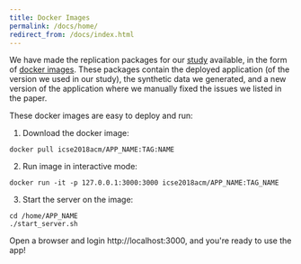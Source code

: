 ```yaml
---
title: Docker Images
permalink: /docs/home/
redirect_from: /docs/index.html
---
```


We have made the replication packages for our [study]('../220-HowNotStructure.pdf') 
available, in the form of [docker images](https://hub.docker.com/u/icse2018acm/).
These packages contain the deployed application (of the version we used in our study),
the synthetic data we generated, and a new version of the application where
we manually fixed the issues we listed in the paper.

These docker images are easy to deploy and run:

1. Download the docker image:
```
docker pull icse2018acm/APP_NAME:TAG:NAME
```

2. Run image in interactive mode:
```
docker run -it -p 127.0.0.1:3000:3000 icse2018acm/APP_NAME:TAG_NAME
```

3. Start the server on the image:
```
cd /home/APP_NAME
./start_server.sh
```
Open a browser and login http://localhost:3000, and you're ready to use the app!
